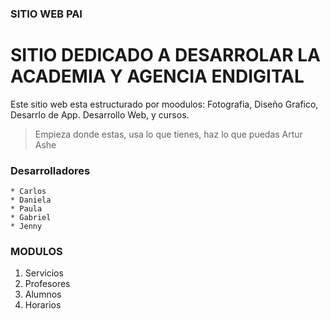 ### SITIO WEB PAI
# SITIO DEDICADO A  DESARROLAR LA ACADEMIA Y AGENCIA ENDIGITAL 

Este sitio web esta estructurado por moodulos: Fotografia, Diseño Grafico, Desarrlo de App. Desarrollo Web, y cursos.

>Empieza donde estas, usa lo que tienes, haz lo que puedas Artur Ashe

### Desarrolladores
    * Carlos
    * Daniela
    * Paula
    * Gabriel
    * Jenny
### MODULOS
1. Servicios
1. Profesores
1. Alumnos
1. Horarios